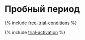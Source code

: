 # Пробный период

{% include [free-trial-conditions](../../_includes/free-trial-conditions.md) %}

{% include [trial-activation](../_includes/trial-activation.md) %}